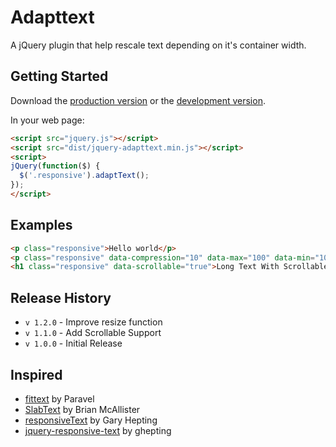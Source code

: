 # Adapttext

A jQuery plugin that help rescale text depending on it's container width.

## Getting Started
Download the [production version][min] or the [development version][max].

[min]: https://raw.github.com/amazingSurge/jquery-adaptText/master/dist/jquery-adapttext.min.js
[max]: https://raw.github.com/amazingSurge/jquery-adaptText/master/dist/jquery-adapttext.js

In your web page:

```html
<script src="jquery.js"></script>
<script src="dist/jquery-adapttext.min.js"></script>
<script>
jQuery(function($) {
  $('.responsive').adaptText();
});
</script>
```

## Examples

```html
<p class="responsive">Hello world</p>
<p class="responsive" data-compression="10" data-max="100" data-min="10">Hello world</p>
<h1 class="responsive" data-scrollable="true">Long Text With Scrollable Support</h1>
```

## Release History
* `v 1.2.0` - Improve resize function
* `v 1.1.0` - Add Scrollable Support
* `v 1.0.0` - Initial Release

## Inspired

- [fittext](http://fittextjs.com) by Paravel
- [SlabText](http://www.frequency-decoder.com/demo/slabText/) by Brian McAllister
- [responsiveText](http://groundwork.sidereel.com/?url=responsiveText-js) by Gary Hepting
- [jquery-responsive-text](http://github.com/ghepting/jquery-responsive-text) by ghepting